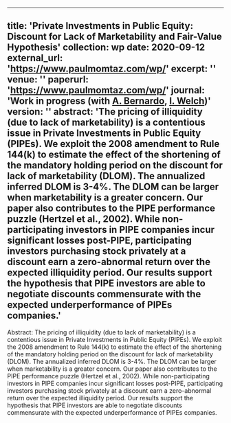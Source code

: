 
---
title: 'Private Investments in Public Equity: Discount for Lack of Marketability and Fair-Value Hypothesis'
collection: wp
date: 2020-09-12
external_url: 'https://www.paulmomtaz.com/wp/'
excerpt: ''
venue: ''
paperurl: 'https://www.paulmomtaz.com/wp/'
journal: 'Work in progress (with <a href="https://www.anderson.ucla.edu/faculty-and-research/finance/faculty/bernardo">A. Bernardo</a>, <a href="https://www.anderson.ucla.edu/faculty-and-research/finance/faculty/welch">I. Welch</a>)'
version: ''
abstract: 'The pricing of illiquidity (due to lack of marketability) is a contentious issue in Private Investments in Public Equity (PIPEs). We exploit the 2008 amendment to Rule 144(k) to estimate the effect of the shortening of the mandatory holding period on the discount for lack of marketability (DLOM). The annualized inferred DLOM is 3-4%. The DLOM can be larger when marketability is a greater concern. Our paper also contributes to the PIPE performance puzzle (Hertzel et al., 2002). While non-participating investors in PIPE companies incur significant losses post-PIPE, participating investors purchasing stock privately at a discount earn a zero-abnormal return over the expected illiquidity period. Our results support the hypothesis that PIPE investors are able to negotiate discounts commensurate with the expected underperformance of PIPEs companies.'
---

Abstract: The pricing of illiquidity (due to lack of marketability) is a contentious issue in Private Investments in Public Equity (PIPEs). We exploit the 2008 amendment to Rule 144(k) to estimate the effect of the shortening of the mandatory holding period on the discount for lack of marketability (DLOM). The annualized inferred DLOM is 3-4%. The DLOM can be larger when marketability is a greater concern. Our paper also contributes to the PIPE performance puzzle (Hertzel et al., 2002). While non-participating investors in PIPE companies incur significant losses post-PIPE, participating investors purchasing stock privately at a discount earn a zero-abnormal return over the expected illiquidity period. Our results support the hypothesis that PIPE investors are able to negotiate discounts commensurate with the expected underperformance of PIPEs companies.
